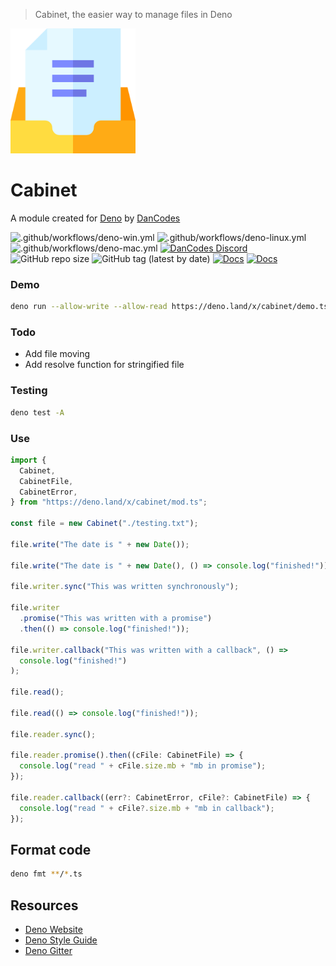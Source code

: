 > Cabinet, the easier way to manage files in Deno

<img src="https://raw.githubusercontent.com/dan-online/cabinet/master/src/assets/logo.png" width="200px">

# Cabinet

A module created for [Deno](https://deno.land) by [DanCodes](https://dancodes.online)

![.github/workflows/deno-win.yml](https://github.com/dan-online/cabinet/workflows/.github/workflows/deno-win.yml/badge.svg)
![.github/workflows/deno-linux.yml](https://github.com/dan-online/cabinet/workflows/.github/workflows/deno-linux.yml/badge.svg)
![.github/workflows/deno-mac.yml](https://github.com/dan-online/cabinet/workflows/.github/workflows/deno-mac.yml/badge.svg)
[![DanCodes Discord](https://img.shields.io/discord/478586684666150934?color=%237289DA&label=discord%20support&logo=discord&logoColor=%23fff)](https://discord.gg/fdpcZAA)
![GitHub repo size](https://img.shields.io/github/repo-size/dan-online/cabinet)
![GitHub tag (latest by date)](https://img.shields.io/github/v/tag/dan-online/cabinet)
[![Docs](https://img.shields.io/badge/deno-docs-green?logo=deno&color=informational)](https://doc.deno.land/https/deno.land/x/cabinet/mod.ts)
[![Docs](https://img.shields.io/badge/deno-module-red?logo=deno)](https://deno.land/x/cabinet)

### Demo

```bash
deno run --allow-write --allow-read https://deno.land/x/cabinet/demo.ts
```

### Todo

- Add file moving
- Add resolve function for stringified file

### Testing

```bash
deno test -A
```

### Use

```typescript
import {
  Cabinet,
  CabinetFile,
  CabinetError,
} from "https://deno.land/x/cabinet/mod.ts";

const file = new Cabinet("./testing.txt");

file.write("The date is " + new Date());

file.write("The date is " + new Date(), () => console.log("finished!"));

file.writer.sync("This was written synchronously");

file.writer
  .promise("This was written with a promise")
  .then(() => console.log("finished!"));

file.writer.callback("This was written with a callback", () =>
  console.log("finished!")
);

file.read();

file.read(() => console.log("finished!"));

file.reader.sync();

file.reader.promise().then((cFile: CabinetFile) => {
  console.log("read " + cFile.size.mb + "mb in promise");
});

file.reader.callback((err?: CabinetError, cFile?: CabinetFile) => {
  console.log("read " + cFile?.size.mb + "mb in callback");
});
```

## Format code

```bash
deno fmt **/*.ts
```

## Resources

- [Deno Website](https://deno.land)
- [Deno Style Guide](https://deno.land/std/style_guide.md)
- [Deno Gitter](https://gitter.im/denolife/Lobby)
